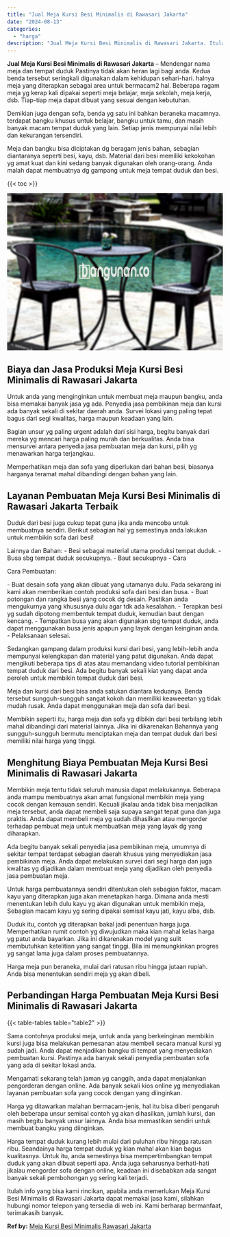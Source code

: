 ```yaml
---
title: "Jual Meja Kursi Besi Minimalis di Rawasari Jakarta"
date: "2024-08-13"
categories: 
  - "harga"
description: "Jual Meja Kursi Besi Minimalis di Rawasari Jakarta. Itulah info yang bisa kami rincikan, apabila anda memerlukan Meja Kursi Besi Minimalis di Rawasari Jakart..."
---
```


**Jual Meja Kursi Besi Minimalis di Rawasari Jakarta** – Mendengar nama meja dan tempat duduk Pastinya tidak akan heran lagi bagi anda. Kedua benda tersebut seringkali digunakan dalam kehidupan sehari-hari. halnya meja yang diterapkan sebagai area untuk bermacam2 hal. Beberapa ragam meja yg kerap kali dipakai seperti meja belajar, meja sekolah, meja kerja, dsb. Tiap-tiap meja dapat dibuat yang sesuai dengan kebutuhan.

Demikian juga dengan sofa, benda yg satu ini bahkan beraneka macamnya. terdapat bangku khusus untuk belajar, bangku untuk tamu, dan masih banyak macam tempat duduk yang lain. Setiap jenis mempunyai nilai lebih dan kekurangan tersendiri.

Meja dan bangku bisa diciptakan dg beragam jenis bahan, sebagian diantaranya seperti besi, kayu, dsb. Material dari besi memiliki kekokohan yg amat kuat dan kini sedang banyak digunakan oleh orang-orang. Anda malah dapat membuatnya dg gampang untuk meja tempat duduk dan besi.

{{< toc >}}

![Jual Meja Kursi Besi Minimalis di Rawasari Jakarta](/images/jual-meja-besi-murah21.png)

## Biaya dan Jasa Produksi Meja Kursi Besi Minimalis di Rawasari Jakarta

Untuk anda yang menginginkan untuk membuat meja maupun bangku, anda bisa memakai banyak jasa yg ada. Penyedia jasa pembikinan meja dan kursi ada banyak sekali di sekitar daerah anda. Survei lokasi yang paling tepat bagus dari segi kwalitas, harga maupun keadaan yang lain.

Bagian unsur yg paling urgent adalah dari sisi harga, begitu banyak dari mereka yg mencari harga paling murah dan berkualitas. Anda bisa mensurvei antara penyedia jasa pembuatan meja dan kursi, pilih yg menawarkan harga terjangkau.

Memperhatikan meja dan sofa yang diperlukan dari bahan besi, biasanya harganya teramat mahal dibandingi dengan bahan yang lain.

## Layanan Pembuatan Meja Kursi Besi Minimalis di Rawasari Jakarta Terbaik

Duduk dari besi juga cukup tepat guna jika anda mencoba untuk membuatnya sendiri. Berikut sebagian hal yg semestinya anda lakukan untuk membikin sofa dari besi!

Lainnya dan Bahan: - Besi sebagai material utama produksi tempat duduk. - Busa sbg tempat duduk secukupnya. - Baut secukupnya - Cara

Cara Pembuatan:

\- Buat desain sofa yang akan dibuat yang utamanya dulu. Pada sekarang ini kami akan memberikan contoh produksi sofa dari besi dan busa. - Buat potongan dan rangka besi yang cocok dg desain. Pastikan anda mengukurnya yang khususnya dulu agar tdk ada kesalahan. - Terapkan besi yg sudah dipotong membentuk tempat duduk, kemudian baut dengan kencang. - Tempatkan busa yang akan digunakan sbg tempat duduk, anda dapat menggunakan busa jenis apapun yang layak dengan keinginan anda. - Pelaksanaan selesai.

Sedangkan gampang dalam produksi kursi dari besi, yang lebih-lebih anda mempunyai kelengkapan dan material yang patut digunakan. Anda dapat mengikuti beberapa tips di atas atau memandang video tutorial pembikinan tempat duduk dari besi. Ada begitu banyak sekali kiat yang dapat anda peroleh untuk membikin tempat duduk dari besi.

Meja dan kursi dari besi bisa anda satukan diantara keduanya. Benda tersebut sungguh-sungguh sangat kokoh dan memiliki keaweeetan yg tidak mudah rusak. Anda dapat menggunakan meja dan sofa dari besi.

Membikin seperti itu, harga meja dan sofa yg dibikin dari besi terbilang lebih mahal dibandingi dari material lainnya. Jika ini dikarenakan Bahannya yang sungguh-sungguh bermutu menciptakan meja dan tempat duduk dari besi memiliki nilai harga yang tinggi.

## Menghitung Biaya Pembuatan Meja Kursi Besi Minimalis di Rawasari Jakarta

Membikin meja tentu tidak seluruh manusia dapat melakukannya. Beberapa anda mampu membuatnya akan amat fungsional membikin meja yang cocok dengan kemauan sendiri. Kecuali jikalau anda tidak bisa menjadikan meja tersebut, anda dapat membeli saja supaya sangat tepat guna dan juga praktis. Anda dapat membeli meja yg sudah dihasilkan atau mengorder terhadap pembuat meja untuk membuatkan meja yang layak dg yang diharapkan.

Ada begitu banyak sekali penyedia jasa pembikinan meja, umumnya di sekitar tempat terdapat sebagian daerah khusus yang menyediakan jasa pembikinan meja. Anda dapat melakukan survei dari segi harga dan juga kwalitas yg dijadikan dalam membuat meja yang dijadikan oleh penyedia jasa pembuatan meja.

Untuk harga pembuatannya sendiri ditentukan oleh sebagian faktor, macam kayu yang diterapkan juga akan menetapkan harga. Dimana anda mesti menentukan lebih dulu kayu yg akan digunakan untuk membikin meja, Sebagian macam kayu yg sering dipakai semisal kayu jati, kayu alba, dsb.

Duduk itu, contoh yg diterapkan bakal jadi penentuan harga juga. Memperhatikan rumit contoh yg diwujudkan maka kian mahal kelas harga yg patut anda bayarkan. Jika ini dikarenakan model yang sulit membutuhkan ketelitian yang sangat tinggi. Bila ini memungkinkan progres yg sangat lama juga dalam proses pembuatannya.

Harga meja pun beraneka, mulai dari ratusan ribu hingga jutaan rupiah. Anda bisa menentukan sendiri meja yg akan dibeli.

## Perbandingan Harga Pembuatan Meja Kursi Besi Minimalis di Rawasari Jakarta

{{< table-tables table="table2" >}}

Sama contohnya produksi meja, untuk anda yang berkeinginan membikin kursi juga bisa melakukan pemesanan atau membeli secara manual kursi yg sudah jadi. Anda dapat menjadikan bangku di tempat yang menyediakan pembuatan kursi. Pastinya ada banyak sekali penyedia pembuatan sofa yang ada di sekitar lokasi anda.

Mengamati sekarang telah jaman yg canggih, anda dapat menjalankan pengorderan dengan online. Ada banyak sekali kios online yg menyediakan layanan pembuatan sofa yang cocok dengan yang diinginkan.

Harga yg ditawarkan malahan bermacam-jenis, hal itu bisa diberi pengaruh oleh beberapa unsur semisal contoh yg akan dihasilkan, jumlah kursi, dan masih begitu banyak unsur lainnya. Anda bisa memastikan sendiri untuk membuat bangku yang diinginkan.

Harga tempat duduk kurang lebih mulai dari puluhan ribu hingga ratusan ribu. Seandainya harga tempat duduk yg kian mahal akan kian bagus kualitasnya. Untuk itu, anda semestinya bisa mempertimbangkan tempat duduk yang akan dibuat seperti apa. Anda juga seharusnya berhati-hati jikalau mengorder sofa dengan online, keadaan ini disebabkan ada sangat banyak sekali pembohongan yg sering kali terjadi.

Itulah info yang bisa kami rincikan, apabila anda memerlukan Meja Kursi Besi Minimalis di Rawasari Jakarta dapat memakai jasa kami, silahkan hubungi nomor telepon yang tersedia di web ini. Kami berharap bermanfaat, terimakasih banyak.

**Ref by:** [Meja Kursi Besi Minimalis Rawasari Jakarta](https://id.wikipedia.org/wiki/Meja)
